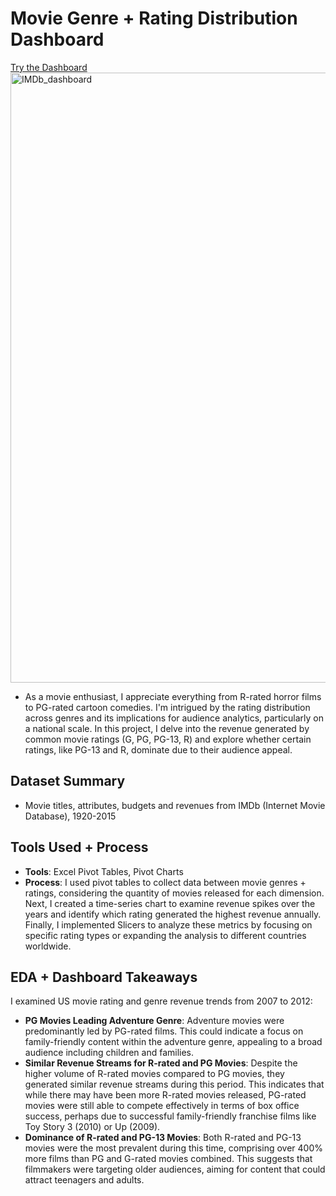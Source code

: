 # Movie Genre + Rating Distribution Dashboard
[Try the Dashboard](https://github.com/jchoidy/portfolio/blob/3ff3dd927025aa16d3a97a0bf80aa17dc2740c5a/IMDb-Dashboard/IMDb_Movie_Dashboard.xlsx)<br/>
<img width="976" alt="IMDb_dashboard" src="https://github.com/jchoidy/portfolio/assets/129639246/60e13d2c-9716-4543-adf4-bbc78bd5ced8">

- As a movie enthusiast, I appreciate everything from R-rated horror films to PG-rated cartoon comedies. I'm intrigued by the rating distribution across genres and its implications for audience analytics, particularly on a national scale. In this project, I delve into the revenue generated by common movie ratings (G, PG, PG-13, R) and explore whether certain ratings, like PG-13 and R, dominate due to their audience appeal.

## Dataset Summary
- Movie titles, attributes, budgets and revenues from IMDb (Internet Movie Database), 1920-2015

## Tools Used + Process
- **Tools**: Excel Pivot Tables, Pivot Charts
- **Process**: I used pivot tables to collect data between movie genres + ratings, considering the quantity of movies released for each dimension. Next, I created a time-series chart to examine revenue spikes over the years and identify which rating generated the highest revenue annually. Finally, I implemented Slicers to analyze these metrics by focusing on specific rating types or expanding the analysis to different countries worldwide.

## EDA + Dashboard Takeaways
I examined US movie rating and genre revenue trends from 2007 to 2012:
- **PG Movies Leading Adventure Genre**: Adventure movies were predominantly led by PG-rated films. This could indicate a focus on family-friendly content within the adventure genre, appealing to a broad audience including children and families.
- **Similar Revenue Streams for R-rated and PG Movies**: Despite the higher volume of R-rated movies compared to PG movies, they generated similar revenue streams during this period. This indicates that while there may have been more R-rated movies released, PG-rated movies were still able to compete effectively in terms of box office success, perhaps due to successful family-friendly franchise films like Toy Story 3 (2010) or Up (2009).
- **Dominance of R-rated and PG-13 Movies**: Both R-rated and PG-13 movies were the most prevalent during this time, comprising over 400% more films than PG and G-rated movies combined. This suggests that filmmakers were targeting older audiences, aiming for content that could attract teenagers and adults.
